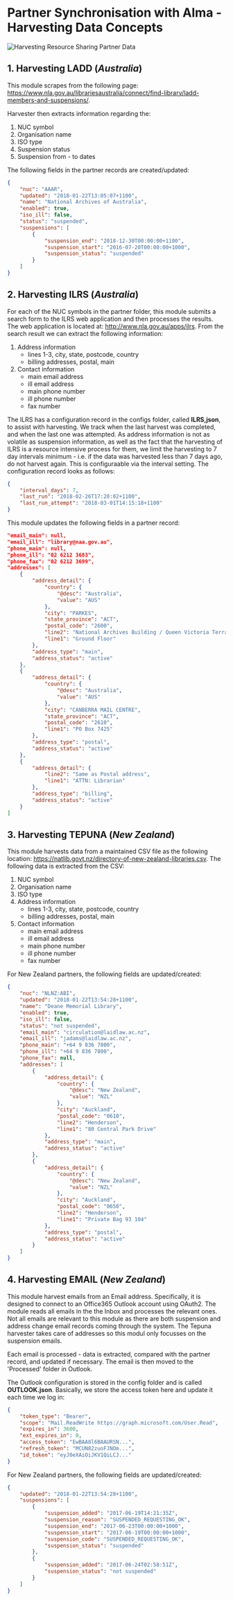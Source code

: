 # Partner Synchronisation with Alma - Harvesting Data Concepts

![Harvesting Resource Sharing Partner Data](rsp-harvest-01.png)

## 1. Harvesting LADD (_Australia_)

This module scrapes from the following page: https://www.nla.gov.au/librariesaustralia/connect/find-library/ladd-members-and-suspensions/.

Harvester then extracts information regarding the:

1.  NUC symbol
1.  Organisation name
1.  ISO type
1.  Suspension status
1.  Suspension from - to dates

The following fields in the partner records are created/updated:

```json
{
    "nuc": "AAAR",
    "updated": "2018-01-22T13:05:07+1100",
    "name": "National Archives of Australia",
    "enabled": true,
    "iso_ill": false,
    "status": "suspended",
    "suspensions": [
        {
            "suspension_end": "2018-12-30T00:00:00+1100",
            "suspension_start": "2016-07-20T00:00:00+1000",
            "suspension_status": "suspended"
        }
    ]
}
```

## 2. Harvesting ILRS (_Australia_)

For each of the NUC symbols in the partner folder, this module submits a search form to the ILRS web application and then processes the results. The web application is located at: http://www.nla.gov.au/apps/ilrs. From the search result we can extract the following information:

1.  Address information
    -   lines 1-3, city, state, postcode, country
    -   billing addresses, postal, main
1.  Contact information
    -   main email address
    -   ill email address
    -   main phone number
    -   ill phone number
    -   fax number

The ILRS has a configuration record in the configs folder, called __ILRS,json__, to assist with harvesting. We track when the last harvest was completed, and when the last one was attempted. As address information is not as volatile as suspension information, as well as the fact that the harvesting of ILRS is a resource intensive process for them, we limit the harvesting to 7 day intervals minimum - i.e. if the data was harvested less than 7 days ago, do not harvest again. This is configuraable via the interval setting. The configuration record looks as follows:

```json
{
    "interval_days": 7,
    "last_run": "2018-02-26T17:20:02+1100",
    "last_run_attempt": "2018-03-01T14:15:18+1100"
}
```

This module updates the following fields in a partner record:

```json
"email_main": null,
"email_ill": "library@naa.gov.au",
"phone_main": null,
"phone_ill": "02 6212 3683",
"phone_fax": "02 6212 3699",
"addresses": [
    {
        "address_detail": {
            "country": {
                "@desc": "Australia",
                "value": "AUS"
            },
            "city": "PARKES",
            "state_province": "ACT",
            "postal_code": "2600",
            "line2": "National Archives Building / Queen Victoria Terrace",
            "line1": "Ground Floor"
        },
        "address_type": "main",
        "address_status": "active"
    },
    {
        "address_detail": {
            "country": {
                "@desc": "Australia",
                "value": "AUS"
            },
            "city": "CANBERRA MAIL CENTRE",
            "state_province": "ACT",
            "postal_code": "2610",
            "line1": "PO Box 7425"
        },
        "address_type": "postal",
        "address_status": "active"
    },
    {
        "address_detail": {
            "line2": "Same as Postal address",
            "line1": "ATTN: Librarian"
        },
        "address_type": "billing",
        "address_status": "active"
    }
]
```

## 3. Harvesting TEPUNA (_New Zealand_)

This module harvests data from a maintained CSV file as the following location: https://natlib.govt.nz/directory-of-new-zealand-libraries.csv.
The following data is extracted from the CSV:

1.  NUC symbol
1.  Organisation name
1.  ISO type
1.  Address information
    -   lines 1-3, city, state, postcode, country
    -   billing addresses, postal, main
1.  Contact information
    -   main email address
    -   ill email address
    -   main phone number
    -   ill phone number
    -   fax number

For New Zealand partners, the following fields are updated/created:

```json
{
    "nuc": "NLNZ:ABI",
    "updated": "2018-01-22T13:54:28+1100",
    "name": "Deane Memorial Library",
    "enabled": true,
    "iso_ill": false,
    "status": "not suspended",
    "email_main": "circulation@laidlaw.ac.nz",
    "email_ill": "jadams@laidlaw.ac.nz",
    "phone_main": "+64 9 836 7800",
    "phone_ill": "+64 9 836 7800",
    "phone_fax": null,
    "addresses": [
        {
            "address_detail": {
                "country": {
                    "@desc": "New Zealand",
                    "value": "NZL"
                },
                "city": "Auckland",
                "postal_code": "0610",
                "line2": "Henderson",
                "line1": "80 Central Park Drive"
            },
            "address_type": "main",
            "address_status": "active"
        },
        {
            "address_detail": {
                "country": {
                    "@desc": "New Zealand",
                    "value": "NZL"
                },
                "city": "Auckland",
                "postal_code": "0650",
                "line2": "Henderson",
                "line1": "Private Bag 93 104"
            },
            "address_type": "postal",
            "address_status": "active"
        }
    ]
}
```

## 4. Harvesting EMAIL (_New Zealand_)

This module harvest emails from an Email address. Specifically, it is designed to connect to an Office365 Outlook account using OAuth2. The module reads all emails in the the Inbox and processes the relevant ones. Not all emails are relevant to this module as there are both suspension and address change email records coming through the system. The Tepuna harvester takes care of addresses so this modul only focusses on the suspension emails.

Each email is processed - data is extracted, compared with the partner record, and updated if necessary. The email is then moved to the 'Processed' folder in Outlook.

The Outlook configuration is stored in the config folder and is called __OUTLOOK.json__. Basically, we store the access token here and update it each time we log in:

```json
{
    "token_type": "Bearer",
    "scope": "Mail.ReadWrite https://graph.microsoft.com/User.Read",
    "expires_in": 3600,
    "ext_expires_in": 0,
    "access_token": "EwBAA8l6BAAURSN...",
    "refresh_token": "MCUN82zuoFJNOm...",
    "id_token": "eyJ0eXAiOiJKV1QiLCJ..."
}
```

For New Zealand partners, the following fields are updated/created:

```json
{
    "updated": "2018-01-22T13:54:28+1100",
    "suspensions": [
        {
            "suspension_added": "2017-06-19T14:21:35Z",
            "suspension_reason": "SUSPENDED_REQUESTING_OK",
            "suspension_end": "2017-06-23T00:00:00+1000",
            "suspension_start": "2017-06-19T00:00:00+1000",
            "suspension_code": "SUSPENDED_REQUESTING_OK",
            "suspension_status": "suspended"
        },
        {
            "suspension_added": "2017-06-24T02:58:51Z",
            "suspension_status": "not suspended"
        }
    ]
}
```
